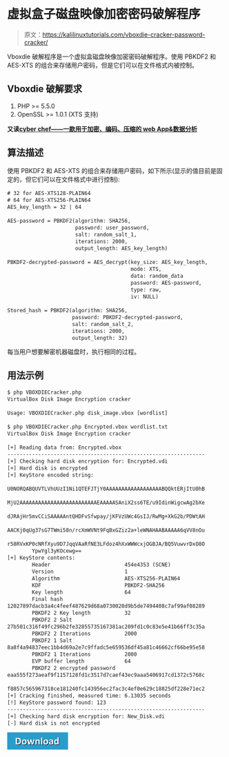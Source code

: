 # 虚拟盒子磁盘映像加密密码破解程序

> 原文：<https://kalilinuxtutorials.com/vboxdie-cracker-password-cracker/>

Vboxdie 破解程序是一个虚拟盒磁盘映像加密密码破解程序。使用 PBKDF2 和 AES-XTS 的组合来存储用户密码，但是它们可以在文件格式内被控制。

## **Vboxdie 破解要求**

1.  PHP >= 5.5.0
2.  OpenSSL >= 1.0.1 (XTS 支持)

**又读[cyber chef——一款用于加密、编码、压缩的 web App&数据分析](https://kalilinuxtutorials.com/cyberchef-encryption-encoding-compression-data-analysis/)**

## **算法描述**

使用 PBKDF2 和 AES-XTS 的组合来存储用户密码，如下所示(显示的值目前是固定的，但它们可以在文件格式中进行控制):

```
# 32 for AES-XTS128-PLAIN64
# 64 for AES-XTS256-PLAIN64
AES_key_length = 32 | 64

AES-password = PBKDF2(algorithm: SHA256,
                      password: user_password,
                      salt: random_salt_1,
                      iterations: 2000,
                      output_length: AES_key_length)

PBKDF2-decrypted-password = AES_decrypt(key_size: AES_key_length,
                                        mode: XTS,
                                        data: random_data
                                        password: AES-password,
                                        type: raw,
                                        iv: NULL)

Stored_hash = PBKDF2(algorithm: SHA256,
                     password: PBKDF2-decrypted-password,
                     salt: random_salt_2,
                     iterations: 2000,
                     output_length: 32)
```

每当用户想要解密机器磁盘时，执行相同的过程。

## **用法示例**

```
$ php VBOXDIECracker.php
VirtualBox Disk Image Encryption cracker

Usage: VBOXDIECracker.php disk_image.vbox [wordlist]

$ php VBOXDIECracker.php Encrypted.vbox wordlist.txt
VirtualBox Disk Image Encryption cracker

[+] Reading data from: Encrypted.vbox
----------------------------------------------------------------
[+] Checking hard disk encryption for: Encrypted.vdi
[+] Hard disk is encrypted
[+] KeyStore encoded string:
        U0NORQABQUVTLVhUUzI1Ni1QTEFJTjY0AAAAAAAAAAAAAAAAAABQQktERjItU0hB
        MjU2AAAAAAAAAAAAAAAAAAAAAAAAAEAAAAASAniX2ss6TE/u9IdinWigcwAg2bXe
        dJRAjHr5mvCCiSAAAAAntQHDFvSfwpay/jKFVzUWc4GsIJ/RwMg+XkG2b/PDWtAH
        AACKj0qUg37sG7TWmi58n/rcXmWVNt9FqBxGZiz2a+leWNAHAABAAAAA6qVV8nOu
        r58RVxKP0cNRfXyu9D7JqqVAaRfNE3LFdoz4hXxWWWcxjOGBJA/BQ5VuwvrDxO8O
        YpwYgl3yKOcewg==
[+] KeyStore contents:
        Header                        454e4353 (SCNE)
        Version                       1
        Algorithm                     AES-XTS256-PLAIN64
        KDF                           PBKDF2-SHA256
        Key length                    64
        Final hash                    12027897dacb3a4c4feef487629d68a0730020d9b5de7494408c7af99af08289
        PBKDF2 2 Key length           32
        PBKDF2 2 Salt                 27b501c316f49fc296b2fe32855735167381ac209fd1c0c83e5e41b66ff3c35a
        PBKDF2 2 Iterations           2000
        PBKDF2 1 Salt                 8a8f4a94837eec1bb4d69a2e7c9ffadc5e659536df45a81c46662cf66be95e58
        PBKDF2 1 Iterations           2000
        EVP buffer length             64
        PBKDF2 2 encrypted password   eaa555f273aeaf9f1157128fd1c3517d7caef43ec9aaa5406917cd1372c5768c
                                      f8857c565967318ce181240fc143956ec2fac3c4ef0e629c18825df228e71ec2
[+] Cracking finished, measured time: 6.13035 seconds
[!] KeyStore password found: 123
----------------------------------------------------------------
[+] Checking hard disk encryption for: New_Disk.vdi
[-] Hard disk is not encrypted
```

[![](img/d861a9096555aeb1980fc054015933d7.png)](https://github.com/sinfocol/vboxdie-cracker)